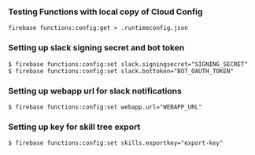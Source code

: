 ### Testing Functions with local copy of Cloud Config

```
firebase functions:config:get > .runtimeconfig.json
```

### Setting up slack signing secret and bot token

```
$ firebase functions:config:set slack.signingsecret="SIGNING_SECRET"
$ firebase functions:config:set slack.bottoken="BOT_OAUTH_TOKEN"
```

### Setting up webapp url for slack notifications

```
$ firebase functions:config:set webapp.url="WEBAPP_URL"
```

### Setting up key for skill tree export

```
$ firebase functions:config:set skills.exportkey="export-key"
```
